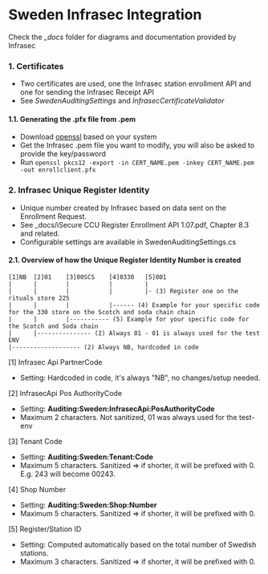 ﻿# Sweden Infrasec Integration

Check the *_docs* folder for diagrams and documentation provided by Infrasec

### 1. Certificates
- Two certificates are used, one the Infrasec station enrollment API and one for sending
  the Infrasec Receipt API
- See *SwedenAuditingSettings* and *InfrasecCertificateValidator*
#### 1.1. Generating the .pfx file from .pem
- Download [openssl](https://www.openssl.org/source/) based on your system
- Get the Infrasec .pem file you want to modify, you will also be asked to provide the key/password
- Run `openssl pkcs12 -export -in CERT_NAME.pem -inkey CERT_NAME.pem -out enrollclient.pfx`

### 2. Infrasec Unique Register Identity
- Unique number created by Infrasec based on data sent on the Enrollment Request.
- See _docs/iSecure CCU Register Enrollment API 1.07.pdf, Chapter 8.3 and related.
- Configurable settings are available in SwedenAuditingSettings.cs

#### 2.1. Overview of how the Unique Register Identity Number is created
```
[1]NB  [2]01    [3]00SCS    [4]0330   [5]001
|      |        |           |         |
|      |        |           |         |- (3) Register one on the rituals store 225
|      |        |           |------ (4) Example for your specific code for the 330 store on the Scotch and soda chain chain
|      |        |----------- (5) Example for your specific code for the Scotch and Soda chain
|      |--------------- (2) Always 01 - 01 is always used for the test ENV
|------------------- (2) Always NB, hardcoded in code
```
[1] Infrasec Api PartnerCode
- Setting: Hardcoded in code, it's always "NB", no changes/setup needed.

[2] InfrasecApi Pos AuthorityCode
- Setting: **Auditing:Sweden:InfrasecApi:PosAuthorityCode**
- Maximum 2 characters. Not sanitized, 01 was always used for the test-env

[3] Tenant Code
- Setting: **Auditing:Sweden:Tenant:Code**
- Maximum 5 characters. Sanitized => if shorter, it will be prefixed with 0. E.g. 243 will become 00243.

[4] Shop Number
- Setting: **Auditing:Sweden:Shop:Number**
- Maximum 5 characters. Sanitized => if shorter, it will be prefixed with 0.

[5] Register/Station ID
- Setting: Computed automatically based on the total number of Swedish stations.
- Maximum 3 characters. Sanitized => if shorter, it will be prefixed with 0.